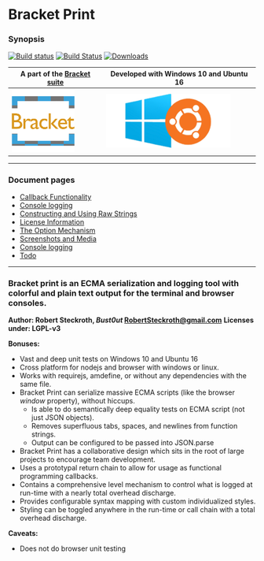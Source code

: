 # Bracket Print
### Synopsis

[![Build status](https://ci.appveyor.com/api/projects/status/ubnsgah9goq3ryfu/branch/master?svg=true)](https://ci.appveyor.com/project/restarian/bracket-print/branch/master) [![Build Status](https://travis-ci.org/restarian/bracket_print.svg?branch=master)](https://travis-ci.org/restarian/bracket_print) [![Downloads](https://img.shields.io/npm/dm/bracket_print.svg?svg=true)](https://npmjs.org/package/bracket_print)

| A part of the [Bracket suite](https://github.com/restarian/restarian/blob/master/bracket/README.md)| Developed with Windows 10 and Ubuntu 16 
| ---- | ----
| ![Bracket](https://raw.githubusercontent.com/restarian/restarian/master/bracket/doc/image/bracket_logo_small.png) | [![Ubuntu on Windows](https://raw.githubusercontent.com/restarian/restarian/master/doc/image/ubuntu_windows_logo.png)](https://github.com/Microsoft/BashOnWindows) | 


------

### Document pages

* [Callback Functionality](https://github.com/restarian/bracket_print/blob/master/doc/as_callback.md)
* [Console logging ](https://github.com/restarian/bracket_print/blob/master/doc/as_logger.md)
* [Constructing and Using Raw Strings ](https://github.com/restarian/bracket_print/blob/master/doc/as_string.md)
* [License Information](https://github.com/restarian/bracket_print/blob/master/doc/license.md)
* [The Option Mechanism](https://github.com/restarian/bracket_print/blob/master/doc/options.md)
* [Screenshots and Media](https://github.com/restarian/bracket_print/blob/master/doc/screenshot.md)
* [Console logging ](https://github.com/restarian/bracket_print/blob/master/doc/style_map.md)
* [Todo](https://github.com/restarian/bracket_print/blob/master/doc/todo.md)

----

### Bracket print is an ECMA serialization and logging tool with colorful and plain text output for the terminal and browser consoles.

**Author: Robert Steckroth, *Bust0ut* [<RobertSteckroth@gmail.com>](mailto:robertsteckroth@gmail.com)**
**Licenses under: LGPL-v3**

**Bonuses:**
* Vast and deep unit tests on Windows 10 and Ubuntu 16
* Cross platform for nodejs and browser with windows or linux.
* Works with requirejs, amdefine, or without any dependencies with the same file.
* Bracket Print can serialize massive ECMA scripts (like the browser *window* property), without hiccups.
	* Is able to do semantically deep equality tests on ECMA script (not just JSON objects).
	* Removes superfluous tabs, spaces, and newlines from function strings.
	* Output can be configured to be passed into JSON.parse 
* Bracket Print has a collaborative design which sits in the root of large projects to encourage team development.
* Uses a prototypal return chain to allow for usage as functional programming callbacks.
* Contains a comprehensive level mechanism to control what is logged at run-time with a nearly total overhead discharge.
* Provides configurable syntax mapping with custom individualized styles.
* Styling can be toggled anywhere in the run-time or call chain with a total overhead discharge.

**Caveats:**
* Does not do browser unit testing



